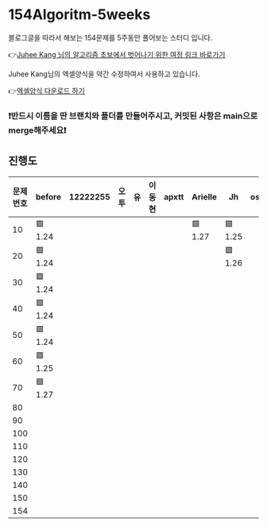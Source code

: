 # 154Algoritm-5weeks

블로그글을 따라서 해보는 154문제를 5주동안 풀어보는 스터디 입니다.

👉[Juhee Kang 님의 알고리즘 초보에서 벗어나기 위한 여정 링크 바로가기](https://claudiajkang.medium.com/%EC%95%8C%EA%B3%A0%EB%A6%AC%EC%A6%98-%EC%B4%88%EB%B3%B4%EC%97%90%EC%84%9C-%EB%B2%97%EC%96%B4%EB%82%98%EA%B8%B0-%EC%9C%84%ED%95%9C-%EC%97%AC%EC%A0%95-1ffb6bdfec6b)

Juhee Kang님의 엑셀양식을 약간 수정하여서 사용하고 있습니다.

👉[엑셀양식 다운로드 하기](https://docs.google.com/spreadsheets/d/1Bx27IJulthhpM04qbtuL0aAkX8psi5D4/edit?usp=sharing&ouid=113010703494073260482&rtpof=true&sd=true)

### ❗️반드시 이름을 딴 브랜치와 폴더를 만들어주시고, 커밋된 사항은 main으로 merge해주세요❗️

## 진행도

| 문제번호  | before | 12222255 | 오투 | 유 | 이동현 | apxtt | Arielle | Jh | osnim | sjoonb | zlzzlzz2l |
| -------- | ------- | -------- | ---- | --- | ---- | ------ | ------- | --- | ---- | ----- |-----------|
| 10       | 🟩 1.24 |         |         |         |         |         |🟩 1.27|   🟩 1.25      | |
| 20       | 🟩 1.24 |         |         |         |         |         |         |   🟩 1.26      | |
| 30       | 🟩 1.24 |         |         |         |         |         |         |         | |
| 40       | 🟩 1.24 |         |         |         |         |         |         |         | |
| 50       | 🟩 1.24 |         |         |         |         |         |         |         | |
| 60       | 🟩 1.25 |          |         |         |         |         |         |         | |
| 70       | 🟩 1.27 |          |         |         |         |         |         |         | |
| 80       |         |          |         |         |         |         |         |         | |
| 90       |         |          |         |         |         |         |         |         | |
| 100      |         |          |         |         |         |         |         |         | |
| 110      |         |          |         |         |         |         |         |         | |
| 120      |         |          |         |         |         |         |         |         | |
| 130      |         |          |         |         |         |         |         |         | |
| 140      |         |          |         |         |         |         |         |         | |
| 150      |         |          |         |         |         |         |         |         | |
| 154      |         |          |         |         |         |         |         |         | |
